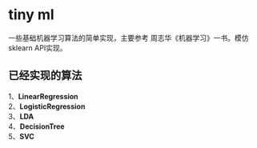 # tiny ml
一些基础机器学习算法的简单实现，主要参考 周志华《机器学习》一书。模仿sklearn API实现。
## 已经实现的算法
1、**LinearRegression**  
2、**LogisticRegression**  
3、**LDA**  
4、**DecisionTree**  
5、**SVC**
